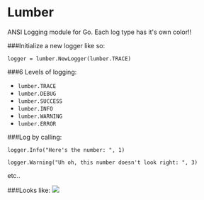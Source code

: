 # Lumber
ANSI Logging module for Go. Each log type has it's own color!!

###Initialize a new logger like so: 

`logger = lumber.NewLogger(lumber.TRACE)`

###6 Levels of logging:
- `lumber.TRACE`
- `lumber.DEBUG`
- `lumber.SUCCESS`
- `lumber.INFO`
- `lumber.WARNING`
- `lumber.ERROR`


###Log by calling:

`logger.Info("Here's the number: ", 1)`

`logger.Warning("Uh oh, this number doesn't look right: ", 3)`

etc..


###Looks like:
![](https://s.alfnz.com/pUOkI.png)
